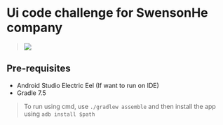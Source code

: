 # Ui code challenge for SwensonHe company
> <img src="https://img.shields.io/badge/Status-Work%20in%20progress-orange" />

## Pre-requisites
- Android Studio Electric Eel (If want to run on IDE)
- Gradle 7.5

> To run using cmd, use `./gradlew assemble` and then install the app using `adb install $path`

